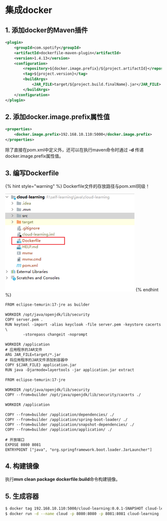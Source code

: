 # 集成docker

## 1. 添加docker的Maven插件

```xml
<plugin>
    <groupId>com.spotify</groupId>
    <artifactId>dockerfile-maven-plugin</artifactId>
    <version>1.4.13</version>
    <configuration>
        <repository>${docker.image.prefix}/${project.artifactId}</repository>
        <tag>${project.version}</tag>
        <buildArgs>
            <JAR_FILE>target/${project.build.finalName}.jar</JAR_FILE>
        </buildArgs>
    </configuration>
</plugin>
```

## 2. 添加docker.image.prefix属性值

```xml
<properties>
    <docker.image.prefix>192.168.10.110:5000</docker.image.prefix>
</properties>
```

除了直接在pom.xml中定义外，还可以在执行maven命令时通过 **-d** 传递docker.image.prefix属性值。

## 3. 编写Dockerfile

{% hint style="warning" %}
Dockerfile文件的存放路径与pom.xml同级！

<img src="../../../.gitbook/assets/image (5) (1) (1) (1).png" alt="" data-size="original">
{% endhint %}

```docker
FROM eclipse-temurin:17-jre as builder

WORKDIR /opt/java/openjdk/lib/security
COPY server.pem .
RUN keytool -import -alias keycloak -file server.pem -keystore cacerts \
        -storepass changeit -noprompt

WORKDIR /application
# 应用程序的JAR文件
ARG JAR_FILE=target/*.jar
# 将应用程序的JAR文件添加到容器中
COPY ${JAR_FILE} application.jar
RUN java -Djarmode=layertools -jar application.jar extract

FROM eclipse-temurin:17-jre

WORKDIR /opt/java/openjdk/lib/security
COPY --from=builder /opt/java/openjdk/lib/security/cacerts ./

WORKDIR /application

COPY --from=builder /application/dependencies/ ./
COPY --from=builder /application/spring-boot-loader/ ./
COPY --from=builder /application/snapshot-dependencies/ ./
COPY --from=builder /application/application/ ./

# 开放端口
EXPOSE 8080 8081
ENTRYPOINT ["java", "org.springframework.boot.loader.JarLauncher"]
```

## 4. 构建镜像

执行**mvn clean package dockerfile:build**命令构建镜像。

## 5. 生成容器

```bash
$ docker tag 192.168.10.110:5000/cloud-learning:0.0.1-SNAPSHOT cloud-learning:latest
$ docker run -d --name cloud -p 8080:8080 -p 8081:8081 cloud-learning
```
